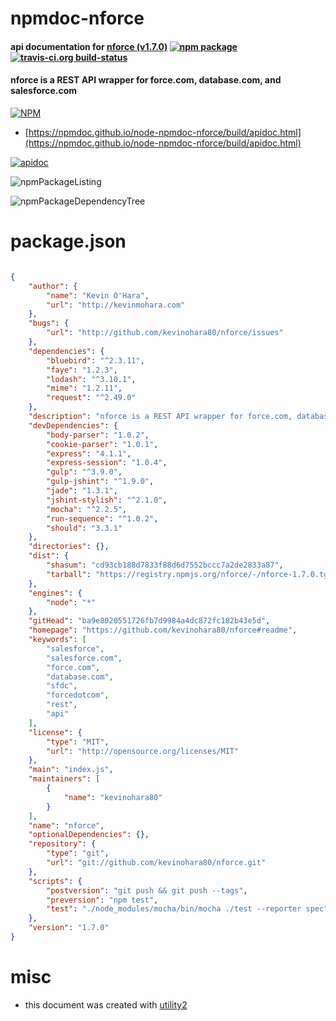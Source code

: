 # npmdoc-nforce

#### api documentation for  [nforce (v1.7.0)](https://github.com/kevinohara80/nforce#readme)  [![npm package](https://img.shields.io/npm/v/npmdoc-nforce.svg?style=flat-square)](https://www.npmjs.org/package/npmdoc-nforce) [![travis-ci.org build-status](https://api.travis-ci.org/npmdoc/node-npmdoc-nforce.svg)](https://travis-ci.org/npmdoc/node-npmdoc-nforce)

#### nforce is a REST API wrapper for force.com, database.com, and salesforce.com

[![NPM](https://nodei.co/npm/nforce.png?downloads=true&downloadRank=true&stars=true)](https://www.npmjs.com/package/nforce)

- [https://npmdoc.github.io/node-npmdoc-nforce/build/apidoc.html](https://npmdoc.github.io/node-npmdoc-nforce/build/apidoc.html)

[![apidoc](https://npmdoc.github.io/node-npmdoc-nforce/build/screenCapture.buildCi.browser.%252Ftmp%252Fbuild%252Fapidoc.html.png)](https://npmdoc.github.io/node-npmdoc-nforce/build/apidoc.html)

![npmPackageListing](https://npmdoc.github.io/node-npmdoc-nforce/build/screenCapture.npmPackageListing.svg)

![npmPackageDependencyTree](https://npmdoc.github.io/node-npmdoc-nforce/build/screenCapture.npmPackageDependencyTree.svg)



# package.json

```json

{
    "author": {
        "name": "Kevin O'Hara",
        "url": "http://kevinmohara.com"
    },
    "bugs": {
        "url": "http://github.com/kevinohara80/nforce/issues"
    },
    "dependencies": {
        "bluebird": "^2.3.11",
        "faye": "1.2.3",
        "lodash": "^3.10.1",
        "mime": "1.2.11",
        "request": "^2.49.0"
    },
    "description": "nforce is a REST API wrapper for force.com, database.com, and salesforce.com",
    "devDependencies": {
        "body-parser": "1.0.2",
        "cookie-parser": "1.0.1",
        "express": "4.1.1",
        "express-session": "1.0.4",
        "gulp": "^3.9.0",
        "gulp-jshint": "^1.9.0",
        "jade": "1.3.1",
        "jshint-stylish": "^2.1.0",
        "mocha": "^2.2.5",
        "run-sequence": "^1.0.2",
        "should": "3.3.1"
    },
    "directories": {},
    "dist": {
        "shasum": "cd93cb188d7833f88d6d7552bccc7a2de2833a87",
        "tarball": "https://registry.npmjs.org/nforce/-/nforce-1.7.0.tgz"
    },
    "engines": {
        "node": "*"
    },
    "gitHead": "ba9e8020551726fb7d9984a4dc872fc182b43e5d",
    "homepage": "https://github.com/kevinohara80/nforce#readme",
    "keywords": [
        "salesforce",
        "salesforce.com",
        "force.com",
        "database.com",
        "sfdc",
        "forcedotcom",
        "rest",
        "api"
    ],
    "license": {
        "type": "MIT",
        "url": "http://opensource.org/licenses/MIT"
    },
    "main": "index.js",
    "maintainers": [
        {
            "name": "kevinohara80"
        }
    ],
    "name": "nforce",
    "optionalDependencies": {},
    "repository": {
        "type": "git",
        "url": "git://github.com/kevinohara80/nforce.git"
    },
    "scripts": {
        "postversion": "git push && git push --tags",
        "preversion": "npm test",
        "test": "./node_modules/mocha/bin/mocha ./test --reporter spec"
    },
    "version": "1.7.0"
}
```



# misc
- this document was created with [utility2](https://github.com/kaizhu256/node-utility2)
